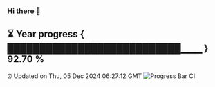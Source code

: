 ### Hi there 👋
⏳ Year progress { ███████████████████████████▁▁▁ } 92.70 %
---
⏰ Updated on Thu, 05 Dec 2024 06:27:12 GMT
![Progress Bar CI](https://github.com/liununu/liununu/workflows/Progress%20Bar%20CI/badge.svg)
